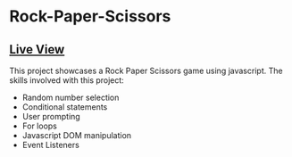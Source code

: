 # Rock-Paper-Scissors

## [Live View](https://snaeem3.github.io/Rock-Paper-Scissors/)

This project showcases a Rock Paper Scissors game using javascript. The skills involved with this project:
- Random number selection
- Conditional statements
- User prompting
- For loops
- Javascript DOM manipulation
- Event Listeners
